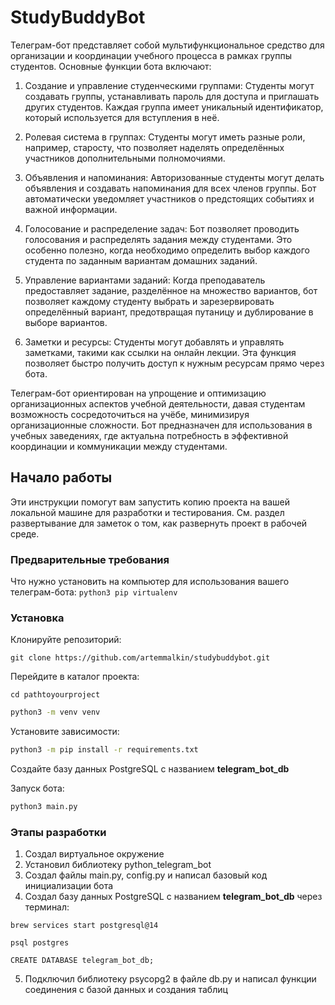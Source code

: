 # StudyBuddyBot

Телеграм-бот представляет собой мультифункциональное средство для организации и координации учебного процесса в рамках группы студентов. Основные функции бота включают:

1. Создание и управление студенческими группами: Студенты могут создавать группы, устанавливать пароль для доступа и приглашать других студентов. Каждая группа имеет уникальный идентификатор, который используется для вступления в неё.

2. Ролевая система в группах: Студенты могут иметь разные роли, например, старосту, что позволяет наделять определённых участников дополнительными полномочиями.

3. Объявления и напоминания: Авторизованные студенты могут делать объявления и создавать напоминания для всех членов группы. Бот автоматически уведомляет участников о предстоящих событиях и важной информации.

4. Голосование и распределение задач: Бот позволяет проводить голосования и распределять задания между студентами. Это особенно полезно, когда необходимо определить выбор каждого студента по заданным вариантам домашних заданий.

5. Управление вариантами заданий: Когда преподаватель предоставляет задание, разделённое на множество вариантов, бот позволяет каждому студенту выбрать и зарезервировать определённый вариант, предотвращая путаницу и дублирование в выборе вариантов.

6. Заметки и ресурсы: Студенты могут добавлять и управлять заметками, такими как ссылки на онлайн лекции. Эта функция позволяет быстро получить доступ к нужным ресурсам прямо через бота.

Телеграм-бот ориентирован на упрощение и оптимизацию организационных аспектов учебной деятельности, давая студентам возможность сосредоточиться на учёбе, минимизируя организационные сложности. Бот предназначен для использования в учебных заведениях, где актуальна потребность в эффективной координации и коммуникации между студентами.

## Начало работы

Эти инструкции помогут вам запустить копию проекта на вашей локальной машине для разработки и тестирования. См. раздел развертывание для заметок о том, как развернуть проект в рабочей среде.

### Предварительные требования

Что нужно установить на компьютер для использования вашего телеграм-бота:
`python3 pip virtualenv`

### Установка

Клонируйте репозиторий:

`git clone https://github.com/artemmalkin/studybuddybot.git`

Перейдите в каталог проекта:

`cd pathtoyourproject`
```bash
python3 -m venv venv
```

Установите зависимости:

```bash
python3 -m pip install -r requirements.txt
```

Создайте базу данных PostgreSQL с названием **telegram_bot_db**

Запуск бота:
```bash
python3 main.py
```
### Этапы разработки

1. Создал виртуальное окружение
2. Установил библиотеку python_telegram_bot 
3. Создал файлы main.py, config.py и написал базовый код инициализации бота 
4. Создал базу данных PostgreSQL с названием **telegram_bot_db** через терминал:

`brew services start postgresql@14`

`psql postgres`

`CREATE DATABASE telegram_bot_db;`

5. Подключил библиотеку psycopg2 в файле db.py и написал функции соединения с базой данных и создания таблиц

